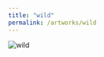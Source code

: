 ```yaml
---
title: "wild"
permalink: /artworks/wild
---
```

![](https://lorenzoamabili.github.io/artworks/wild.jpg "wild")
